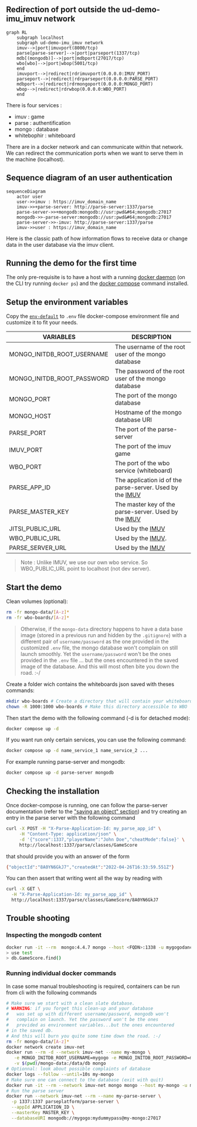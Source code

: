 ## Redirection of port outside the ud-demo-imu_imuv network

```mermaid
graph RL
    subgraph localhost
    subgraph ud-demo-imu_imuv network
    imuv-->|port|imuvport(8000/tcp)
    parse[parse-server]-->|port|parseport(1337/tcp)
    mdb[(mongodb)]-->|port|mdbport(27017/tcp)
    wbo[wbo]-->|port|wbop(5001/tcp)
    end
    imuvport-->|redirect|rdrimuvport(0.0.0.0:IMUV_PORT)
    parseport-->|redirect|rdrparseport(0.0.0.0:PARSE_PORT)
    mdbport-->|redirect|rdrmongoport(0.0.0.0:MONGO_PORT)
    wbop-->|redirect|rdrwbop(0.0.0.0:WBO_PORT)
    end
```

There is four services :

- imuv : game
- parse : authentification
- mongo : database
- whitebophir : whiteboard

There are in a docker network and can communicate within that network.
We can redirect the communication ports when we want to serve them in the machine (localhost).

## Sequence diagram of an user authentication

```mermaid
sequenceDiagram
    actor user
    user->>imuv : https://imuv_domain_name
    imuv->>+parse-server: http://parse-server:1337/parse
    parse-server->>+mongodb:mongodb://usr:pwd&#64;mongodb:27017
    mongodb->>-parse-server:mongodb://usr:pwd&#64;mongodb:27017
    parse-server->>-imuv: http://parse-server:1337/parse
    imuv->>user : https://imuv_domain_name
```

Here is the classic path of how information flows to receive data or change data in the user database via the imuv client.

## Running the demo for the first time

The only pre-requisite is to have a host with a running [docker daemon](https://docs.docker.com/) (on the CLI try running `docker ps`) and the [docker compose](https://docs.docker.com/compose/) command installed.

## Setup the environment variables

Copy the [`env-default`](env-default) to `.env` file docker-compose environment
file and customize it to fit your needs.

| VARIABLES                  | DESCRIPTION                                                                                                                    |
| -------------------------- | ------------------------------------------------------------------------------------------------------------------------------ |
| MONGO_INITDB_ROOT_USERNAME | The username of the root user of the mongo database                                                                            |
| MONGO_INITDB_ROOT_PASSWORD | The password of the root user of the mongo database                                                                            |
| MONGO_PORT                 | The port of the mongo database                                                                                                 |
| MONGO_HOST                 | Hostname of the mongo database URI                                                                                             |
| PARSE_PORT                 | The port of the parse-server                                                                                                   |
| IMUV_PORT                  | The port of the imuv game                                                                                                      |
| WBO_PORT                   | The port of the wbo service (whiteboard)                                                                                       |
| PARSE_APP_ID               | The application id of the parse-server. Used by the [IMUV](https://github.com/VCityTeam/UD-Imuv#set-the-environment-variables) |
| PARSE_MASTER_KEY           | The master key of the parse-server. Used by the [IMUV](https://github.com/VCityTeam/UD-Imuv#set-the-environment-variables)     |
| JITSI_PUBLIC_URL           | Used by the [IMUV](https://github.com/VCityTeam/UD-Imuv#set-the-environment-variables)                                         |
| WBO_PUBLIC_URL             | Used by the [IMUV](https://github.com/VCityTeam/UD-Imuv#set-the-environment-variables).                                        |
| PARSE_SERVER_URL           | Used by the [IMUV](https://github.com/VCityTeam/UD-Imuv#set-the-environment-variables)                                         |

> Note : Unlike IMUV, we use our own wbo service. So WBO_PUBLIC_URL point to localhost (not dev server).

## Start the demo

Clean volumes (optional):

```bash
rm -fr mongo-data/[A-z]*
rm -fr wbo-boards/[A-z]*
```

> Otherwise, if the `mongo-data` directory happens to have a data base image
> (stored in a previous run and hidden by the `.gitignore`) with a different
> pair of `username/password` as the one provided in the customized `.env` file,
> the mongo database won't complain on still launch smoothly.
> Yet the `username/password` won't be the ones provided in the `.env` file
> ... but the ones encountered in the saved image of the database.
> And this will most often bite you down the road. :-/

Create a folder wich contains the whiteboards json saved with theses commands:

```bash
mkdir wbo-boards # Create a directory that will contain your whiteboards
chown -R 1000:1000 wbo-boards # Make this directory accessible to WBO
```

Then start the demo with the following command (-d is for detached mode):

```bash
docker compose up -d
```

If you want run only certain services, you can use the following command:

```bash
docker compose up -d name_service_1 name_service_2 ...
```

<p id="run_parse_mongo">For example running parse-server and mongodb:</p>

```bash
docker compose up -d parse-server mongodb
```

## Checking the installation

Once docker-compose is running, one can follow the parse-server documentation
(refer to the
["saving an object" section](https://hub.docker.com/r/parseplatform/parse-server/#saving-an-object))
and try creating an entry in the parse server with the following command

```bash
curl -X POST -H "X-Parse-Application-Id: my_parse_app_id" \
     -H "Content-Type: application/json" \
     -d '{"score":1337,"playerName":"John Doe","cheatMode":false}' \
     http://localhost:1337/parse/classes/GameScore
```

that should provide you with an answer of the form

```bash
{"objectId":"8A0YN6GkJ7","createdAt":"2022-04-26T16:33:59.551Z"}
```

You can then assert that writing went all the way by reading with

```bash
curl -X GET \
  -H "X-Parse-Application-Id: my_parse_app_id" \
  http://localhost:1337/parse/classes/GameScore/8A0YN6GkJ7
```

## Trouble shooting

### Inspecting the mongodb content

```bash
docker run -it --rm  mongo:4.4.7 mongo --host <FQDN>:1338 -u mygogodancer -p mygogodummypass
> use test
> db.GameScore.find()
```

### Running individual docker commands

In case some manual troubleshooting is required, containers can be
run from cli with the following commands

```bash
# Make sure we start with a clean slate database.
# WARNING: if you forget this clean-up and your database
#   was set up with different username/password, mongodb won't
#   complain on launch. Yet the password won't be the ones
#   provided as environment variables...but the ones encountered
# in the saved db.
# And this will burn you quite some time down the road. :-/
rm -fr mongo-data/[A-z]*
docker network create imuv-net
docker run --rm -d --network imuv-net --name my-mongo \
   -e MONGO_INITDB_ROOT_USERNAME=mygogo -e MONGO_INITDB_ROOT_PASSWORD=mydummypass \
   -v $(pwd)/mongo-data:/data/db mongo
# Optionnal: look about possible complaints of database
docker logs --follow --until=10s my-mongo
# Make sure one can connect to the database (exit with quit)
docker run -it --rm --network imuv-net mongo mongo --host my-mongo -u mygogo -p mydummypass
# Run the parse server
docker run --network imuv-net --rm --name my-parse-server \
  -p 1337:1337 parseplatform/parse-server \
  --appId APPLICATION_ID \
  --masterKey MASTER_KEY \
  --databaseURI mongodb://mygogo:mydummypass@my-mongo:27017
```
